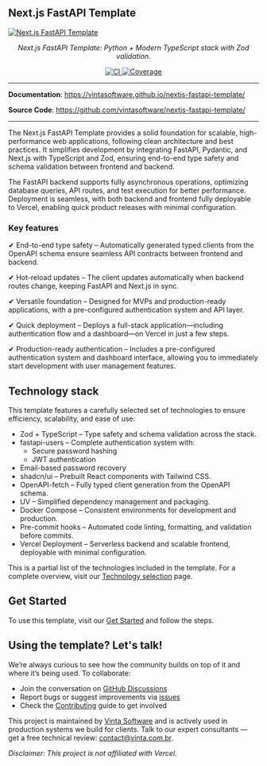 ## Next.js FastAPI Template

<a href="https://www.vintasoftware.com/blog/next-js-fastapi-template"><img src="images/banner.png" alt="Next.js FastAPI Template" width="auto"></a>
<p align="center">
    <em>Next.js FastAPI Template: Python + Modern TypeScript stack with Zod validation.</em>
</p>
<p align="center">
<a href="https://github.com/vintasoftware/nextjs-fastapi-template/actions/workflows/ci.yml" target="_blank">
    <img src="https://github.com/vintasoftware/nextjs-fastapi-template/actions/workflows/ci.yml/badge.svg" alt="CI">
</a>
<a href="https://coveralls.io/github/vintasoftware/nextjs-fastapi-template" target="_blank">
    <img src="https://coveralls.io/repos/github/vintasoftware/nextjs-fastapi-template/badge.svg" alt="Coverage">
</a>
</p>

---

**Documentation**: <a href="https://vintasoftware.github.io/nextjs-fastapi-template/" target="_blank">https://vintasoftware.github.io/nextjs-fastapi-template/</a>

**Source Code**: <a href="https://github.com/vintasoftware/nextjs-fastapi-template/" target="_blank">https://github.com/vintasoftware/nextjs-fastapi-template/</a>

---

The Next.js FastAPI Template provides a solid foundation for scalable, high-performance web applications, following clean architecture and best practices. It simplifies development by integrating FastAPI, Pydantic, and Next.js with TypeScript and Zod, ensuring end-to-end type safety and schema validation between frontend and backend.

The FastAPI backend supports fully asynchronous operations, optimizing database queries, API routes, and test execution for better performance. Deployment is seamless, with both backend and frontend fully deployable to Vercel, enabling quick product releases with minimal configuration.

### Key features
✔ End-to-end type safety – Automatically generated typed clients from the OpenAPI schema ensure seamless API contracts between frontend and backend.

✔ Hot-reload updates – The client updates automatically when backend routes change, keeping FastAPI and Next.js in sync.

✔ Versatile foundation – Designed for MVPs and production-ready applications, with a pre-configured authentication system and API layer.

✔ Quick deployment – Deploys a full-stack application—including authentication flow and a dashboard—on Vercel in just a few steps.

✔ Production-ready authentication – Includes a pre-configured authentication system and dashboard interface, allowing you to immediately start development with user management features.

## Technology stack
This template features a carefully selected set of technologies to ensure efficiency, scalability, and ease of use:

- Zod + TypeScript – Type safety and schema validation across the stack.
- fastapi-users – Complete authentication system with:
    - Secure password hashing
    - JWT authentication
- Email-based password recovery
- shadcn/ui – Prebuilt React components with Tailwind CSS.
- OpenAPI-fetch – Fully typed client generation from the OpenAPI schema.
- UV – Simplified dependency management and packaging.
- Docker Compose – Consistent environments for development and production.
- Pre-commit hooks – Automated code linting, formatting, and validation before commits.
- Vercel Deployment – Serverless backend and scalable frontend, deployable with minimal configuration.

This is a partial list of the technologies included in the template. For a complete overview, visit our [Technology selection](https://vintasoftware.github.io/nextjs-fastapi-template/technology-selection/) page.

## Get Started

To use this template, visit our [Get Started](https://vintasoftware.github.io/nextjs-fastapi-template/get-started/) and follow the steps.

## Using the template? Let's talk!

We’re always curious to see how the community builds on top of it and where it’s being used. To collaborate:

- Join the conversation on [GitHub Discussions](https://github.com/vintasoftware/nextjs-fastapi-template/discussions)
- Report bugs or suggest improvements via [issues](https://github.com/vintasoftware/nextjs-fastapi-template/issues)
- Check the [Contributing](https://vintasoftware.github.io/nextjs-fastapi-template/contributing/) guide to get involved

This project is maintained by [Vinta Software](https://www.vinta.com.br/) and is actively used in production systems we build for clients. Talk to our expert consultants — get a free technical review: contact@vinta.com.br.

*Disclaimer: This project is not affiliated with Vercel.*

